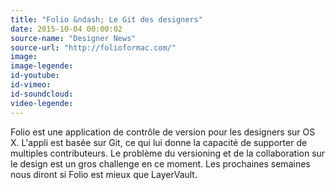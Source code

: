 ```yaml
---
title: "Folio &ndash; Le Git des designers"
date: 2015-10-04 00:00:02
source-name: "Designer News"
source-url: "http://folioformac.com/"
image:
image-legende:
id-youtube:
id-vimeo:
id-soundcloud:
video-legende:
---
```

Folio est une application de contrôle de version pour les designers sur OS X. L'appli est basée sur Git, ce qui lui donne la capacité de supporter de multiples contributeurs. Le problème du versioning et de la collaboration sur le design est un gros challenge en ce moment. Les prochaines semaines nous diront si Folio est mieux que LayerVault.
